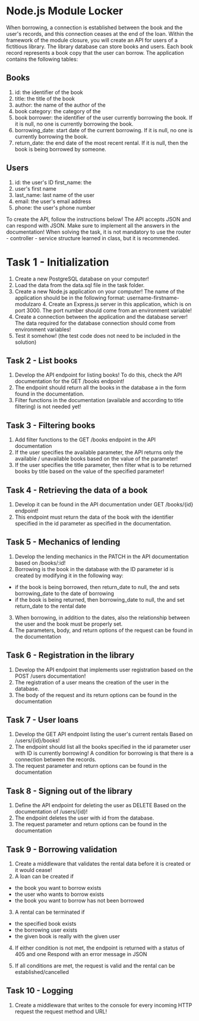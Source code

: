 # Node.js Module Locker

When borrowing, a connection is established between the book and the user's records, and this connection ceases at the end of the loan. Within the framework of the module closure, you will create an API for users of a fictitious library. The library database can store books and users. Each book record represents a book copy that the user can borrow. The application contains the following tables:

## Books

1. id: the identifier of the book
1. title: the title of the book
1. author: the name of the author of the
1. book category: the category of the
1. book borrower: the identifier of the user currently borrowing the book. If it is null, no one is currently borrowing the book.
1. borrowing_date: start date of the current borrowing. If it is null, no one is currently borrowing the book.
1. return_date: the end date of the most recent rental. If it is null, then the book is being borrowed by someone.

## Users

1. id: the user's ID first_name: the
1. user's first name
1. last_name: last name of the user
1. email: the user's email address
1. phone: the user's phone number

To create the API, follow the instructions below! The API accepts JSON and can respond with JSON. Make sure to implement all the answers in the documentation! When solving the task, it is not mandatory to use the router - controller - service structure
learned in class, but it is recommended.

# Task 1 - Initialization

1. Create a new PostgreSQL database on your computer!
2. Load the data from the data.sql file in the task folder.
3. Create a new Node.js application on your computer! The name of the application should be in the following format: username-firstname-modulzaro 4. Create an Express.js server in this application, which is on port 3000. The port number should come from an environment variable!
4. Create a connection between the application and the database server! The data required for the database connection should come from environment variables!
5. Test it somehow! (the test code does not need to be included in the solution)

## Task 2 - List books

1. Develop the API endpoint for listing books! To do this, check the API documentation for the GET /books endpoint!
2. The endpoint should return all the books in the database a in the form found in the documentation.
3. Filter functions in the documentation (available and according to title filtering) is not needed yet!

## Task 3 - Filtering books

1. Add filter functions to the GET /books endpoint in the API documentation
2. If the user specifies the available parameter, the API returns only the available / unavailable books based on the value of the parameter!
3. If the user specifies the title parameter, then filter what is to be returned books by title based on the value of the specified parameter!

## Task 4 - Retrieving the data of a book

1. Develop it can be found in the API documentation under GET /books/{id} endpoint!
2. This endpoint must return the data of the book with the identifier specified in the id parameter as specified in the documentation.

## Task 5 - Mechanics of lending

1. Develop the lending mechanics in the PATCH in the API documentation based on /books/:id!
2. Borrowing is the book in the database with the ID parameter id is created by modifying it in the following way:

- if the book is being borrowed, then return_date to null, the and sets borrowing_date to the date of borrowing
- if the book is being returned, then borrowing_date to null, the and set return_date to the rental date

3. When borrowing, in addition to the dates, also the relationship between the user and the book must be properly set.
4. The parameters, body, and return options of the request can be found in the documentation

## Task 6 - Registration in the library

1. Develop the API endpoint that implements user registration based on the POST /users documentation!
2. The registration of a user means the creation of the user in the database.
3. The body of the request and its return options can be found in the documentation

## Task 7 - User loans

1. Develop the GET API endpoint listing the user's current rentals Based on /users/{id}/books!
2. The endpoint should list all the books specified in the id parameter user with ID is currently borrowing! A condition for borrowing is that there is a connection between the records.
3. The request parameter and return options can be found in the documentation

## Task 8 - Signing out of the library

1. Define the API endpoint for deleting the user as DELETE Based on the documentation of /users/{id}!
2. The endpoint deletes the user with id from the database.
3. The request parameter and return options can be found in the documentation

## Task 9 - Borrowing validation

1. Create a middleware that validates the rental data before it is created or it would cease!
2. A loan can be created if

- the book you want to borrow exists
- the user who wants to borrow exists
- the book you want to borrow has not been borrowed

3. A rental can be terminated if

- the specified book exists
- the borrowing user exists
- the given book is really with the given user

4. If either condition is not met, the endpoint is returned with a status of 405 and one Respond with an error message in JSON

5. If all conditions are met, the request is valid and the rental can be established/cancelled

## Task 10 - Logging

1. Create a middleware that writes to the console for every incoming HTTP request the request method and URL!
